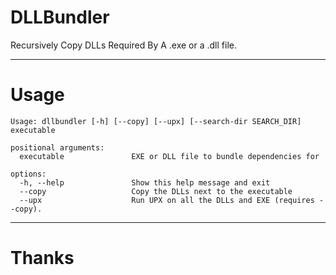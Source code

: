 # DLLBundler
Recursively Copy DLLs Required By A .exe or a .dll file.

---
# Usage
```
Usage: dllbundler [-h] [--copy] [--upx] [--search-dir SEARCH_DIR] executable

positional arguments:
  executable               EXE or DLL file to bundle dependencies for

options:
  -h, --help               Show this help message and exit
  --copy                   Copy the DLLs next to the executable
  --upx                    Run UPX on all the DLLs and EXE (requires --copy).
```

---
# Thanks
